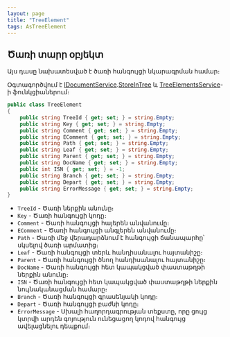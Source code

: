 ```yaml
---
layout: page
title: "TreeElement" 
tags: AsTreeElement
---
```


## Ծառի տարր օբյեկտ

Այս դասը նախատեսված է ծառի հանգույցի նկարագրման համար։

Օգտագործվում է [IDocumentService](IDocumentService.md).[StoreInTree](IDocumentService.md#storeintree)  և [TreeElementsService](TreeElementsService.md#addnode)-ի ֆունկցիաներում։

```c#
public class TreeElement
{
    public string TreeId { get; set; } = string.Empty;
    public string Key { get; set; } = string.Empty;
    public string Comment { get; set; } = string.Empty;
    public string EComment { get; set; } = string.Empty;
    public string Path { get; set; } = string.Empty;
    public string Leaf { get; set; } = string.Empty;
    public string Parent { get; set; } = string.Empty;
    public string DocName { get; set; } = string.Empty;
    public int ISN { get; set; } = -1;
    public string Branch { get; set; } = string.Empty;
    public string Depart { get; set; } = string.Empty;
    public string ErrorMessage { get; set; } = string.Empty;
}
```

* `TreeId` - Ծառի ներքին անունը։
* `Key` - Ծառի հանգույցի կոդը։
* `Comment` - Ծառի հանգույցի հայերեն անվանումը։
* `EComment` - Ծառի հանգույցի անգլերեն անվանումը։
* `Path` - Ծառի մեջ վերադարձնում է հանգույցի ճանապարհը՝ սկսելով ծառի արմատից։
* `Leaf` - Ծառի հանգույցի տերև հանդիսանալու հայտանիշը։
* `Parent` - Ծառի հանգույցի ծնող հանդիսանալու հայտանիշը։
* `DocName` - Ծառի հանգույցի հետ կապակցված փաստաթղթի ներքին անունը։
* `ISN` - Ծառի հանգույցի հետ կապակցված փաստաթղթի ներքին նույնականացման համարը։
* `Branch` - Ծառի հանգույցի գրասենյակի կոդը։
* `Depart` - Ծառի հանգույցի բաժնի կոդը։
* `ErrorMessage` - Սխալի հաղորդագրության տեքստը, որը ցույց կտրվի արդեն գոյություն ունեցացող կոդով հանգույց ավելացնելու դեպքում։
